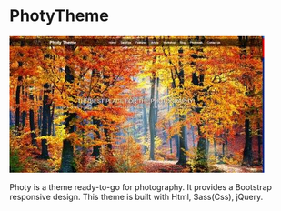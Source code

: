 # PhotyTheme

![image1](screenshot.jpg "Photy Theme Screenshot")

Photy is a theme ready-to-go for photography. It provides a Bootstrap responsive design. This theme is built with Html, Sass(Css), jQuery.
